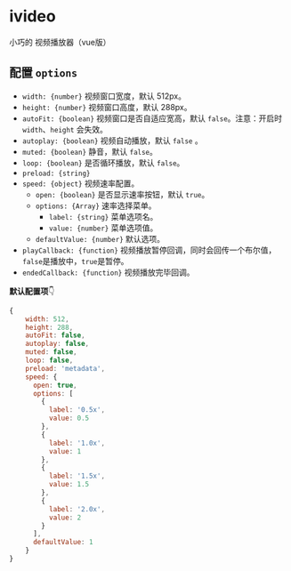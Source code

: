 # ivideo

小巧的 视频播放器（vue版）

## 配置 `options`

- `width: {number}` 视频窗口宽度，默认 512px。
- `height: {number}` 视频窗口高度，默认 288px。
- `autoFit: {boolean}` 视频窗口是否自适应宽高，默认 `false`。注意：开启时 `width`、`height` 会失效。
- `autoplay: {boolean}` 视频自动播放，默认 `false` 。
- `muted: {boolean}` 静音，默认 `false`。
- `loop: {boolean}` 是否循环播放，默认 `false`。
- `preload: {string}`
- `speed: {object}` 视频速率配置。
  - `open: {boolean}` 是否显示速率按钮，默认 `true`。
  - `options: {Array}` 速率选择菜单。
    - `label: {string}` 菜单选项名。
    - `value: {number}` 菜单选项值。
  - `defaultValue: {number}` 默认选项。
- `playCallback: {function}` 视频播放暂停回调，同时会回传一个布尔值，`false`是播放中，`true`是暂停。
- `endedCallback: {function}` 视频播放完毕回调。



**默认配置项**👇

```javascript
{
    width: 512,
    height: 288,
    autoFit: false,
    autoplay: false,
    muted: false,
    loop: false,
    preload: 'metadata',
    speed: {
      open: true,
      options: [
        {
          label: '0.5x',
          value: 0.5
        },
        {
          label: '1.0x',
          value: 1
        },
        {
          label: '1.5x',
          value: 1.5
        },
        {
          label: '2.0x',
          value: 2
        }
      ],
      defaultValue: 1
    }
}
```

